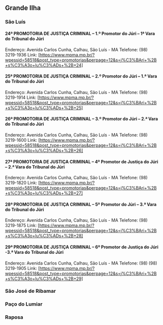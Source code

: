 
## Grande Ilha
### São Luís

#### 24ª PROMOTORIA DE JUSTIÇA CRIMINAL – 1.º Promotor do Júri – 1ª Vara do Tribunal do Júri
Endereço: Avenida Carlos Cunha, Calhau, São Luís - MA
Telefone: (98) 3219-1936
Link: [https://www.mpma.mp.br/?wpessid=58518&post_type=promotorias&perpage=12&s=j%C3%BAri+%2B+s%C3%A3o+lu%C3%ADs+%2B+24]

#### 25ª PROMOTORIA DE JUSTIÇA CRIMINAL – 2.º Promotor do Júri – 1.ª Vara do Tribunal do Júri
Endereço: Avenida Carlos Cunha, Calhau, São Luís - MA
Telefone: (98) 3219-1914
Link: [https://www.mpma.mp.br/?wpessid=58518&post_type=promotorias&perpage=12&s=j%C3%BAri+%2B+s%C3%A3o+lu%C3%ADs+%2B+25]


#### 26ª PROMOTORIA DE JUSTIÇA CRIMINAL – 3.º Promotor do Júri – 2.ª Vara do Tribunal do Júri
Endereço: Avenida Carlos Cunha, Calhau, São Luís - MA
Telefone: (98) 3219-1600
Link: [https://www.mpma.mp.br/?wpessid=58518&post_type=promotorias&perpage=12&s=j%C3%BAri+%2B+s%C3%A3o+lu%C3%ADs+%2B+26]


#### 27ª PROMOTORIA DE JUSTIÇA CRIMINAL – 4º Promotor de Justiça do Júri – 2.ª Vara do Tribunal do Júri
Endereço: Avenida Carlos Cunha, Calhau, São Luís - MA
Telefone: (98) 3219-1820
Link: [https://www.mpma.mp.br/?wpessid=58518&post_type=promotorias&perpage=12&s=j%C3%BAri+%2B+s%C3%A3o+lu%C3%ADs+%2B+27]


#### 28ª PROMOTORIA DE JUSTIÇA CRIMINAL – 5º Promotor do Júri – 3.ª Vara do Tribunal do Júri
Endereço: Avenida Carlos Cunha, Calhau, São Luís - MA
Telefone: (98) 3219-1875
Link: [https://www.mpma.mp.br/?wpessid=58518&post_type=promotorias&perpage=12&s=j%C3%BAri+%2B+s%C3%A3o+lu%C3%ADs+%2B+28]


#### 29ª PROMOTORIA DE JUSTIÇA CRIMINAL – 6º Promotor de Justiça do Júri -3.ª Vara do Tribunal do Júri
Endereço: Avenida Carlos Cunha, Calhau, São Luís - MA
Telefone: (98) (98) 3219-1905
Link: [https://www.mpma.mp.br/?wpessid=58518&post_type=promotorias&perpage=12&s=j%C3%BAri+%2B+s%C3%A3o+lu%C3%ADs+%2B+29]


### São José de Ribamar

### Paço  do Lumiar

### Raposa
 




